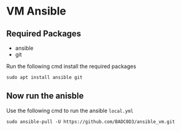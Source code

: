 # VM Ansible

## Required Packages
- ansible
- git

Run the following cmd install the required packages
```
sudo apt install ansible git
```

## Now run the anisble
Use the following cmd to run the ansible `local.yml`
```
sudo ansible-pull -U https://github.com/BADC0D3/ansible_vm.git
```